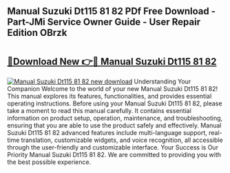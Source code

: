 ## Manual Suzuki Dt115 81 82 PDf Free Download - Part-JMi Service Owner Guide - User Repair Edition OBrzk

# <h2><a href="http://bc76273.oget.top/?id=Manual+Suzuki+Dt115+81+82">🔗Download New 👉🔴 Manual Suzuki Dt115 81 82</a></h2>

[![Manual Suzuki Dt115 81 82 new download](https://i.imgur.com/5g1atiW.png)](http://bc76273.oget.top/?id=Manual+Suzuki+Dt115+81+82)
Understanding Your Companion Welcome to the world of your new Manual Suzuki Dt115 81 82! This manual explores its features, functionalities, and provides essential operating instructions. Before using your Manual Suzuki Dt115 81 82, please take a moment to read this manual carefully. It contains essential information on product setup, operation, maintenance, and troubleshooting, ensuring that you are able to use the product safely and effectively. Manual Suzuki Dt115 81 82 advanced features include multi-language support, real-time translation, customizable widgets, and voice recognition, all accessible through the user-friendly and customizable interface. Your Success is Our Priority Manual Suzuki Dt115 81 82. We are committed to providing you with the best possible experience.
